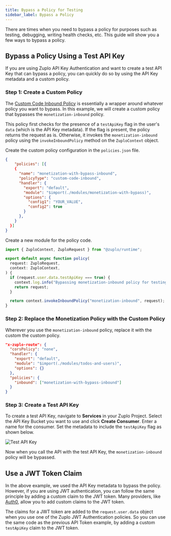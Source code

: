 ```yaml
---
title: Bypass a Policy for Testing
sidebar_label: Bypass a Policy
---
```


There are times when you need to bypass a policy for purposes such as testing,
debugging, writing health checks, etc. This guide will show you a few ways to
bypass a policy.

## Bypass a Policy Using a Test API Key

If you are using Zuplo API Key Authentication and want to create a test API Key
that can bypass a policy, you can quickly do so by using the API Key metadata
and a custom policy.

### Step 1: Create a Custom Policy

The
[Custom Code Inbound Policy](/docs/policies/custom-code-inbound#writing-a-policy)
is essentially a wrapper around whatever policy you want to bypass. In this
example, we will create a custom policy that bypasses the `monetization-inbound`
policy.

This policy first checks for the presence of a `testApiKey` flag in the user's
`data` (which is the API Key metadata). If the flag is present, the policy
returns the request as is. Otherwise, it invokes the `monetization-inbound`
policy using the `invokeInboundPolicy` method on the `ZuploContext` object.

Create the custom policy configuration in the `policies.json` file.

```json title="config/policies.json"
{
    "policies": [{
    {
      "name": "monetization-with-bypass-inbound",
      "policyType": "custom-code-inbound",
      "handler": {
        "export": "default",
        "module": "$import(./modules/monetization-with-bypass)",
        "options": {
          "config1": "YOUR_VALUE",
          "config2": true
        }
      },
    }
  }]
}
```

Create a new module for the policy code.

```ts title="modules/monetization-with-bypass.ts"
import { ZuploContext, ZuploRequest } from "@zuplo/runtime";

export default async function policy(
  request: ZuploRequest,
  context: ZuploContext,
) {
  if (request.user.data.testApiKey === true) {
    context.log.info("Bypassing monetization-inbound policy for testing.");
    return request;
  }

  return context.invokeInboundPolicy("monetization-inbound", request);
}
```

### Step 2: Replace the Monetization Policy with the Custom Policy

Wherever you use the `monetization-inbound` policy, replace it with the custom
the custom policy.

```json title="config/routes.oas.json"
"x-zuplo-route": {
  "corsPolicy": "none",
  "handler": {
    "export": "default",
    "module": "$import(./modules/todos-and-users)",
    "options": {}
  },
  "policies": {
    "inbound": ["monetization-with-bypass-inbound"]
  }
}
```

### Step 3: Create a Test API Key

To create a test API Key, navigate to **Services** in your Zuplo Project. Select
the API Key Bucket you want to use and click **Create Consumer**. Enter a name
for the consumer. Set the metadata to include the `testApiKey` flag as shown
below.

![Test API Key](/media/bypass-policy-for-testing/image.png)

Now when you call the API with the test API Key, the `monetization-inbound`
policy will be bypassed.

## Use a JWT Token Claim

In the above example, we used the API Key metadata to bypass the policy.
However, if you are using JWT authentication, you can follow the same principle
by adding a custom claim to the JWT token. Many providers, like
[Auth0](https://auth0.com/docs/secure/tokens/json-web-tokens/create-custom-claims),
allow you to add custom claims to the JWT token.

The claims for a JWT token are added to the `request.user.data` object when you
use one of the Zuplo JWT Authentication policies. So you can use the same code
as the previous API Token example, by adding a custom `testApiKey` claim to the
JWT token.
